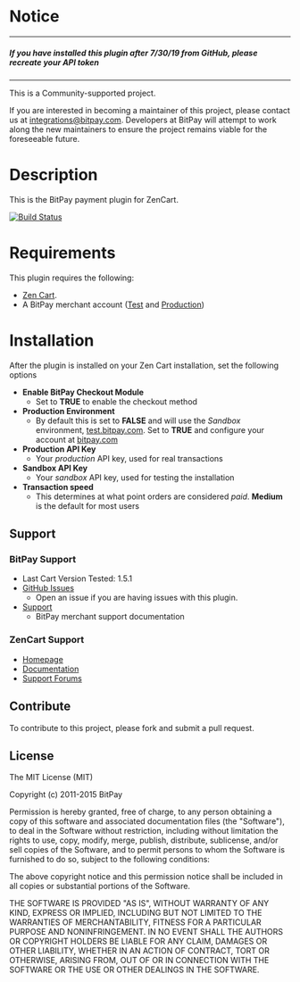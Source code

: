# Notice

-----

##### If you have installed this plugin after 7/30/19 from GitHub, please recreate your API token

-----

This is a Community-supported project.

If you are interested in becoming a maintainer of this project, please contact us at integrations@bitpay.com. Developers at BitPay will attempt to work along the new maintainers to ensure the project remains viable for the foreseeable future.

# Description

This is the BitPay payment plugin for ZenCart.

[![Build Status](https://travis-ci.org/bitpay/zencart-plugin.svg?branch=master)](https://travis-ci.org/bitpay/zencart-plugin)

# Requirements

This plugin requires the following:

* [Zen Cart](https://www.zen-cart.com/).
* A BitPay merchant account ([Test](http://test.bitpay.com) and [Production](http://www.bitpay.com))

# Installation

After the plugin is installed on your Zen Cart installation, set the following options

* **Enable BitPay Checkout Module**
	* Set to **TRUE** to enable  the checkout method
* **Production Environment**
	* By default this is set to **FALSE** and will use the *Sandbox* environment, [test.bitpay.com](test.bitpay.com).  Set to **TRUE** and configure your account at [bitpay.com](bitpay.com)
* **Production API Key**
	* Your *production* API key, used for real transactions
* **Sandbox API Key**
	* Your *sandbox* API key, used for testing the installation
* **Transaction speed**
	* This determines at what point orders are considered *paid*.  **Medium** is the default for most users

## Support

### BitPay Support

* Last Cart Version Tested: 1.5.1
* [GitHub Issues](https://github.com/bitpay/zencart-plugin/issues)
  * Open an issue if you are having issues with this plugin.
* [Support](https://help.bitpay.com)
  * BitPay merchant support documentation

### ZenCart Support

* [Homepage](http://www.zen-cart.com)
* [Documentation](http://www.zen-cart.com/wiki/index.php/Developers_API)
* [Support Forums](http://www.zen-cart.com/forum.php)

## Contribute

To contribute to this project, please fork and submit a pull request.

## License

The MIT License (MIT)

Copyright (c) 2011-2015 BitPay

Permission is hereby granted, free of charge, to any person obtaining a copy of this software and associated documentation files (the "Software"), to deal in the Software without restriction, including without limitation the rights to use, copy, modify, merge, publish, distribute, sublicense, and/or sell copies of the Software, and to permit persons to whom the Software is furnished to do so, subject to the following conditions:

The above copyright notice and this permission notice shall be included in all copies or substantial portions of the Software.

THE SOFTWARE IS PROVIDED "AS IS", WITHOUT WARRANTY OF ANY KIND, EXPRESS OR IMPLIED, INCLUDING BUT NOT LIMITED TO THE WARRANTIES OF MERCHANTABILITY, FITNESS FOR A PARTICULAR PURPOSE AND NONINFRINGEMENT. IN NO EVENT SHALL THE AUTHORS OR COPYRIGHT HOLDERS BE LIABLE FOR ANY CLAIM, DAMAGES OR OTHER LIABILITY, WHETHER IN AN ACTION OF CONTRACT, TORT OR OTHERWISE, ARISING FROM, OUT OF OR IN CONNECTION WITH THE SOFTWARE OR THE USE OR OTHER DEALINGS IN THE SOFTWARE.

